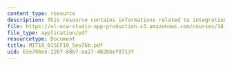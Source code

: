 ```yaml
---
content_type: resource
description: This resource contains informations related to integration by parts.
file: https://ol-ocw-studio-app-production.s3.amazonaws.com/courses/18-01sc-single-variable-calculus-fall-2010/63e79bee226f88b7aa27482bbef0713f_MIT18_01SCF10_Ses76b.pdf
file_type: application/pdf
resourcetype: Document
title: MIT18_01SCF10_Ses76b.pdf
uid: 63e79bee-226f-88b7-aa27-482bbef0713f
---
```

